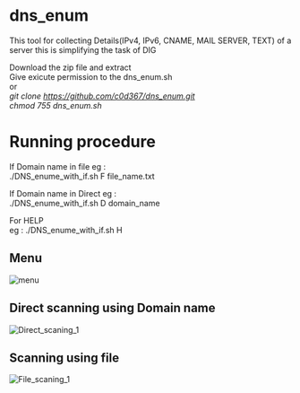 # dns_enum
This tool for collecting Details(IPv4, IPv6, CNAME, MAIL SERVER, TEXT) of a server
this is simplifying the task of DIG

Download the zip file and extract<br>
Give exicute permission to the dns_enum.sh<br>
              or<br>
<i>git clone https://github.com/c0d367/dns_enum.git<br>
chmod 755 dns_enum.sh</i>
  
 # Running procedure
  If Domain name in file eg :<br>
    ./DNS_enume_with_if.sh F file_name.txt
  
  If Domain name in Direct eg :<br>
    ./DNS_enume_with_if.sh D domain_name
  
  For HELP                 
    eg : ./DNS_enume_with_if.sh H
  
  
  ## Menu
  ![menu](https://user-images.githubusercontent.com/64792340/107806180-63951480-6d5e-11eb-996d-aa5aeb4c7adc.png)
  
  ## Direct scanning using Domain name
  ![Direct_scaning_1](https://user-images.githubusercontent.com/64792340/107806727-1d8c8080-6d5f-11eb-9eec-967ba3460526.png)
  
  ## Scanning using file
  ![File_scaning_1](https://user-images.githubusercontent.com/64792340/107807185-adcac580-6d5f-11eb-9b4e-d339634e3f4d.png)
